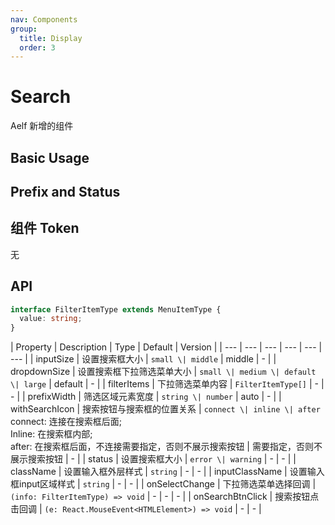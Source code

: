 ```yaml
---
nav: Components
group:
  title: Display
  order: 3
---
```


# Search

Aelf 新增的组件

## Basic Usage

<code src="./demos/basic.tsx"></code>

## Prefix and Status

<code src="./demos/prefix.tsx"></code>

## 组件 Token

无

## API

```ts
interface FilterItemType extends MenuItemType {
  value: string;
}
```

| Property | Description | Type | Default | Version |
| --- | --- | --- | --- | --- | --- |
| inputSize | 设置搜索框大小 | `small \| middle` | middle | - |
| dropdownSize | 设置搜索框下拉筛选菜单大小 | `small \| medium \| default \| large` | default | - |
| filterItems | 下拉筛选菜单内容 | `FilterItemType[]` | - | - |
| prefixWidth | 筛选区域元素宽度 | `string \| number` | auto | - |
| withSearchIcon | 搜索按钮与搜索框的位置关系 | `connect \| inline \| after` <br/> connect: 连接在搜索框后面;<br/>Inline: 在搜索框内部;<br/>after: 在搜索框后面，不连接需要指定，否则不展示搜索按钮 | 需要指定，否则不展示搜索按钮 | - |
| status | 设置搜索框大小 | `error \| warning` | - | - |
| className | 设置输入框外层样式 | `string` | - | - |
| inputClassName | 设置输入框input区域样式 | `string` | - | - |
| onSelectChange | 下拉筛选菜单选择回调 | `(info: FilterItemType) => void` | - | - | - |
| onSearchBtnClick | 搜索按钮点击回调 | `(e: React.MouseEvent<HTMLElement>) => void` | - | - |
